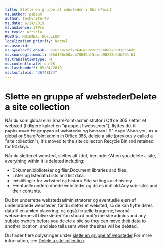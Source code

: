 ```yaml
---
title: Slette en gruppe af websteder i SharePoint
ms.author: pebaum
author: Techwriter40
ms.date: 6/20/2019
ms.audience: ITPro
ms.topic: article
ROBOTS: NOINDEX, NOFOLLOW
localization_priority: Normal
ms.assetid: ''
ms.openlocfilehash: 09c6396e62f79b4ea2922022b60da7dc91dc58d2
ms.sourcegitcommit: a65d196d00adb70045af5caca9828fe44b951f61
ms.translationtype: MT
ms.contentlocale: da-DK
ms.lasthandoff: 09/04/2019
ms.locfileid: "36748174"
---
```

# <a name="delete-a-site-collection"></a><span data-ttu-id="aa153-102">Slette en gruppe af websteder</span><span class="sxs-lookup"><span data-stu-id="aa153-102">Delete a site collection</span></span>

<span data-ttu-id="aa153-103">Når du som global eller SharePoint-administrator i Office 365 sletter et websted (tidligere kaldet en "gruppe af websteder"), flyttes det til papirkurven for gruppen af websteder og bevares i 93 dage.</span><span class="sxs-lookup"><span data-stu-id="aa153-103">When you, as a global or SharePoint admin in Office 365, delete a site (previously called a "site collection"), it's moved to the site collection Recycle Bin and retained for 93 days.</span></span> 

<span data-ttu-id="aa153-104">Når du sletter et websted, slettes alt i det, herunder:</span><span class="sxs-lookup"><span data-stu-id="aa153-104">When you delete a site, everything within it is deleted including:</span></span>

- <span data-ttu-id="aa153-105">Dokumentbiblioteker og filer.</span><span class="sxs-lookup"><span data-stu-id="aa153-105">Document libraries and files.</span></span>
- <span data-ttu-id="aa153-106">Lister og listedata.</span><span class="sxs-lookup"><span data-stu-id="aa153-106">Lists and list data.</span></span>
- <span data-ttu-id="aa153-107">Indstillinger for websted og historik.</span><span class="sxs-lookup"><span data-stu-id="aa153-107">Site settings and history.</span></span>
- <span data-ttu-id="aa153-108">Eventuelle underordnede websteder og deres indhold.</span><span class="sxs-lookup"><span data-stu-id="aa153-108">Any sub-sites and their contents.</span></span>

<span data-ttu-id="aa153-109">Du bør underrette webstedsadministratorer og eventuelle ejere af underordnede websteder, før du sletter et websted, så de kan flytte deres data til en anden placering, og også fortælle brugerne, hvornår webstederne vil blive slettet.</span><span class="sxs-lookup"><span data-stu-id="aa153-109">You should notify the site admins and any subsite owners before you delete a site so they can move their data to another location, and also tell users when the sites will be deleted.</span></span> 

<span data-ttu-id="aa153-110">Du finder flere oplysninger under [slette en gruppe af websteder](https://docs.microsoft.com/sharepoint/delete-site-collection).</span><span class="sxs-lookup"><span data-stu-id="aa153-110">For more information, see [Delete a site collection](https://docs.microsoft.com/sharepoint/delete-site-collection).</span></span> 